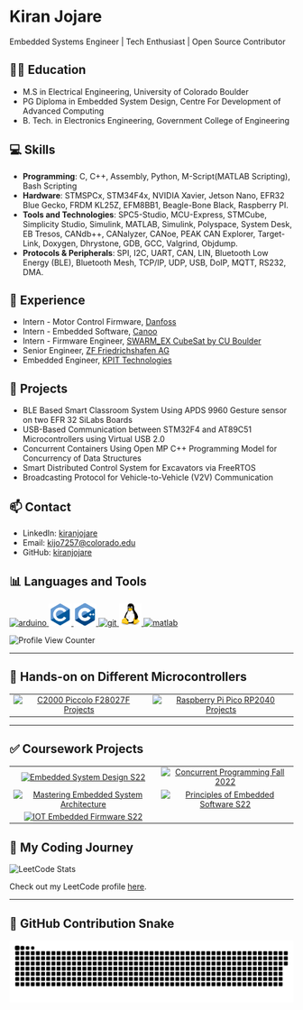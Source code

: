 # Kiran Jojare
Embedded Systems Engineer | Tech Enthusiast | Open Source Contributor

## 👨‍🎓 Education
- M.S in Electrical Engineering, University of Colorado Boulder
- PG Diploma in Embedded System Design, Centre For Development of Advanced Computing
- B. Tech. in Electronics Engineering, Government College of Engineering

## 💻 Skills
- **Programming**: C, C++, Assembly, Python, M-Script(MATLAB Scripting), Bash Scripting
- **Hardware**: STMSPCx, STM34F4x, NVIDIA Xavier, Jetson Nano, EFR32 Blue Gecko, FRDM KL25Z, EFM8BB1, Beagle-Bone Black, Raspberry PI.
- **Tools and Technologies**: SPC5-Studio, MCU-Express, STMCube, Simplicity Studio, Simulink, MATLAB, Simulink, Polyspace, System Desk, EB Tresos, CANdb++, CANalyzer, CANoe, PEAK CAN Explorer, Target-Link, Doxygen, Dhrystone, GDB, GCC, Valgrind, Objdump.
- **Protocols & Peripherals**: SPI, I2C, UART, CAN, LIN, Bluetooth Low Energy (BLE), Bluetooth Mesh, TCP/IP, UDP, USB, DoIP, MQTT, RS232, DMA.

## 💼 Experience
- Intern - Motor Control Firmware, [Danfoss](https://www.danfoss.com/en-us/about-danfoss/our-businesses/power-solutions/danfoss-editron/)
- Intern - Embedded Software, [Canoo](https://www.canoo.com/pickup/)
- Intern - Firmware Engineer, [SWARM_EX CubeSat by CU Boulder](https://www.colorado.edu/aerospace/academics/graduates/graduate-projects/2022-2023-projects/space-weather-atmospheric-reconfigurable)
- Senior Engineer, [ZF Friedrichshafen AG](https://www.zf.com/mobile/en/technologies/vehicle_motion_control/vehicle_motion_control.html)
- Embedded Engineer, [KPIT Technologies](https://www.cummins.com/components/aftertreatment/emission-solutions)

## 🚀 Projects
- BLE Based Smart Classroom System Using APDS 9960 Gesture sensor on two EFR 32 SiLabs Boards
- USB-Based Communication between STM32F4 and AT89C51 Microcontrollers using Virtual USB 2.0
- Concurrent Containers Using Open MP C++ Programming Model for Concurrency of Data Structures
- Smart Distributed Control System for Excavators via FreeRTOS
- Broadcasting Protocol for Vehicle-to-Vehicle (V2V) Communication

## 📫 Contact
- LinkedIn: [kiranjojare](https://www.linkedin.com/in/kiran-jojare-embedded-system/)
- Email: kijo7257@colorado.edu
- GitHub: [kiranjojare](https://github.com/kiranj26)

## 📊 Languages and Tools
<p align="left">
  <a href="https://www.arduino.cc/" target="_blank" rel="noreferrer">
    <img src="https://cdn.worldvectorlogo.com/logos/arduino-1.svg" alt="arduino" width="40" height="40"/>
  </a>
  <a href="https://www.cprogramming.com/" target="_blank" rel="noreferrer">
    <img src="https://raw.githubusercontent.com/devicons/devicon/master/icons/c/c-original.svg" alt="c" width="40" height="40"/>
  </a>
  <a href="https://www.w3schools.com/cpp/" target="_blank" rel="noreferrer">
    <img src="https://raw.githubusercontent.com/devicons/devicon/master/icons/cplusplus/cplusplus-original.svg" alt="cplusplus" width="40" height="40"/>
  </a>
  <a href="https://git-scm.com/" target="_blank" rel="noreferrer">
    <img src="https://www.vectorlogo.zone/logos/git-scm/git-scm-icon.svg" alt="git" width="40" height="40"/>
  </a>
  <a href="https://www.linux.org/" target="_blank" rel="noreferrer">
    <img src="https://raw.githubusercontent.com/devicons/devicon/master/icons/linux/linux-original.svg" alt="linux" width="40" height="40"/>
  </a>
  <a href="https://www.mathworks.com/" target="_blank" rel="noreferrer">
    <img src="https://upload.wikimedia.org/wikipedia/commons/2/21/Matlab_Logo.png" alt="matlab" width="40" height="40"/>
  </a>
</p>

![Profile View Counter](https://komplete.com/ghpvc/?username=kiranj26)

---

## 🌟 Hands-on on Different Microcontrollers

<table>
  <tr>
    <td align="center">
      <a href="https://github.com/kiranj26/C2000-Piccolo-F28027F-Projects">
        <img src="https://github-readme-stats.vercel.app/api/pin/?username=kiranj26&repo=C2000-Piccolo-F28027F-Projects&theme=dark&show_owner=true&hide_border=true&border_radius=10" alt="C2000 Piccolo F28027F Projects">
      </a>
    </td>
    <td align="center">
      <a href="https://github.com/kiranj26/Raspberry-Pi-Pico-RP2040-Projects">
        <img src="https://github-readme-stats.vercel.app/api/pin/?username=kiranj26&repo=Raspberry-Pi-Pico-RP2040-Projects&theme=dark&show_owner=true&hide_border=true&border_radius=10" alt="Raspberry Pi Pico RP2040 Projects">
      </a>
    </td>
  </tr>
</table>

---

## ✅ Coursework Projects

<table>
  <tr>
    <td align="center">
      <a href="https://github.com/kiranj26/Embedded-System-Design-S22/tree/main/Final_Project/Data-Transfer-Between-STM32F4-and-AT89C51-Using-USB-Communication">
        <img src="https://github-readme-stats.vercel.app/api/pin/?username=kiranj26&repo=Embedded-System-Design-S22&theme=dark&show_owner=true&hide_border=true&border_radius=10" alt="Embedded System Design S22">
      </a>
    </td>
    <td align="center">
      <a href="https://github.com/kiranj26/Concurrent-Programming-Fall-2022/tree/main/FinalProject-ConcurrentContainers">
        <img src="https://github-readme-stats.vercel.app/api/pin/?username=kiranj26&repo=Concurrent-Programming-Fall-2022&theme=dark&show_owner=true&hide_border=true&border_radius=10" alt="Concurrent Programming Fall 2022">
      </a>
    </td>
  </tr>
  <tr>
    <td align="center">
      <a href="https://github.com/kiranj26/ECEN-5803-Mastering-Embedded-System-Architechture">
        <img src="https://github-readme-stats.vercel.app/api/pin/?username=kiranj26&repo=ECEN-5803-Mastering-Embedded-System-Architechture&theme=dark&show_owner=true&hide_border=true&border_radius=10" alt="Mastering Embedded System Architecture">
      </a>
    </td>
    <td align="center">
      <a href="https://github.com/kiranj26/Principles-of-Embedded-Software-S22/tree/main/Final_Project">
        <img src="https://github-readme-stats.vercel.app/api/pin/?username=kiranj26&repo=Principles-of-Embedded-Software-S22&theme=dark&show_owner=true&hide_border=true&border_radius=10" alt="Principles of Embedded Software S22">
      </a>
    </td>
  </tr>
  <tr>
    <td align="center">
      <a href="https://github.com/kiranj26/ECEN-5823-IOT-Embedded-Firmware/tree/main/Final%20Project%20Gesture%20Controlled%20Classroom">
        <img src="https://github-readme-stats.vercel.app/api/pin/?username=kiranj26&repo=ECEN-5823-IOT-Embedded-Firmware&theme=dark&show_owner=true&hide_border=true&border_radius=10" alt="IOT Embedded Firmware S22">
      </a>
    </td>
  </tr>
</table>

## 🚀 My Coding Journey

![LeetCode Stats](https://leetcard.jacoblin.cool/kiranj2605?theme=light&font=Duru%20Sans&ext=heatmap)

Check out my LeetCode profile [here](https://leetcode.com/kiranj2605/).

---

## 🐍 GitHub Contribution Snake

<img src="https://github.com/kiranj26/kiranj26/blob/output/snake.svg" alt="GitHub contribution snake" style="max-width: 100%;">
